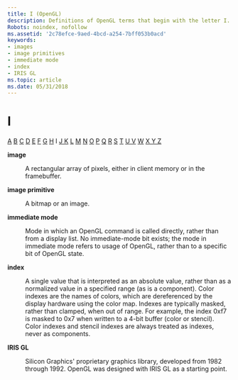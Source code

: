 ```yaml
---
title: I (OpenGL)
description: Definitions of OpenGL terms that begin with the letter I.
Robots: noindex, nofollow
ms.assetid: '2c78efce-9aed-4bcd-a254-7bff053b0acd'
keywords:
- images
- image primitives
- immediate mode
- index
- IRIS GL
ms.topic: article
ms.date: 05/31/2018
---
```


# I

[A](a.md) [B](b.md) [C](c.md) [D](d.md) [E](e.md) [F](f.md) [G](g.md) [H](h.md) I [J K](jk.md) [L](l.md) [M](m.md) [N](n.md) [O](o.md) [P](p.md) [Q](q.md) [R](r.md) [S](s.md) [T](t.md) [U V](u-v.md) [W](w.md) [X Y Z](x-y-z.md)

<dl> <dt>

<span id="opengl_image"></span><span id="OPENGL_IMAGE"></span>**image**
</dt> <dd>

A rectangular array of pixels, either in client memory or in the framebuffer.

</dd> <dt>

<span id="opengl_image_primitive"></span><span id="OPENGL_IMAGE_PRIMITIVE"></span>**image primitive** 
</dt> <dd>

A bitmap or an image.

</dd> <dt>

<span id="opengl_immediate_mode"></span><span id="OPENGL_IMMEDIATE_MODE"></span>**immediate mode**
</dt> <dd>

Mode in which an OpenGL command is called directly, rather than from a display list. No immediate-mode bit exists; the mode in immediate mode refers to usage of OpenGL, rather than to a specific bit of OpenGL state.

</dd> <dt>

<span id="opengl_index"></span><span id="OPENGL_INDEX"></span>**index**
</dt> <dd>

A single value that is interpreted as an absolute value, rather than as a normalized value in a specified range (as is a component). Color indexes are the names of colors, which are dereferenced by the display hardware using the color map. Indexes are typically masked, rather than clamped, when out of range. For example, the index 0xf7 is masked to 0x7 when written to a 4-bit buffer (color or stencil). Color indexes and stencil indexes are always treated as indexes, never as components.

</dd> <dt>

<span id="opengl_iris_gl"></span><span id="OPENGL_IRIS_GL"></span>**IRIS GL**
</dt> <dd>

Silicon Graphics' proprietary graphics library, developed from 1982 through 1992. OpenGL was designed with IRIS GL as a starting point.

</dd> </dl>

 

 




